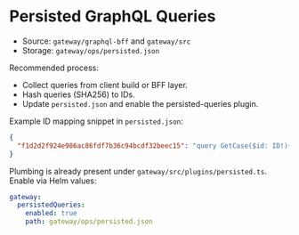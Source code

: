 # Persisted GraphQL Queries

- Source: `gateway/graphql-bff` and `gateway/src`
- Storage: `gateway/ops/persisted.json`

Recommended process:

- Collect queries from client build or BFF layer.
- Hash queries (SHA256) to IDs.
- Update `persisted.json` and enable the persisted-queries plugin.

Example ID mapping snippet in `persisted.json`:

```json
{
  "f1d2d2f924e986ac86fdf7b36c94bcdf32beec15": "query GetCase($id: ID!){ case(id:$id){ id title status } }"
}
```

Plumbing is already present under `gateway/src/plugins/persisted.ts`. Enable via Helm values:

```yaml
gateway:
  persistedQueries:
    enabled: true
    path: gateway/ops/persisted.json
```
